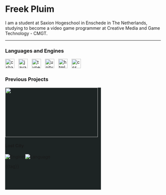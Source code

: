 <style>
     .Info-box{
            width: 300px; 
            height: 330px; 
            padding-right:10px; 
            background-color:rgb(29, 36, 36);
     }       
</style>
      
<h1>Freek Pluim</h1>

<p>I am a student at Saxion Hogeschool in Enschede in The Netherlands, studying to become a video game programmer at Creative Media and Game Technology - CMGT. </p>

___

### Languages and Engines
<img align="left" alt="csharp" width="30px" style="padding-right:10px;" src="https://cdn.jsdelivr.net/gh/devicons/devicon/icons/csharp/csharp-original.svg" />
<img align="left" alt="javascript" width="30px" style="padding-right:10px;" src="https://cdn.jsdelivr.net/gh/devicons/devicon/icons/javascript/javascript-original.svg" />
<img align="left" alt="typescript" width="30px" style="padding-right:10px;" src="https://cdn.jsdelivr.net/gh/devicons/devicon/icons/typescript/typescript-original.svg" />
<img align="left" alt="unity" width="30px" style="padding-right:10px;" src="https://cdn.jsdelivr.net/gh/devicons/devicon/icons/unity/unity-original.svg" />
<img  align="left" alt="html" width="30px" style="padding-right:10px;" src="https://cdn.jsdelivr.net/gh/devicons/devicon/icons/html5/html5-original.svg" />
<img  align="left" alt="css" width="30px" style="padding-right:10px;" src="https://cdn.jsdelivr.net/gh/devicons/devicon/icons/css3/css3-original.svg" />
</br>

#

### Previous Projects
<div>
<!--
      img
      name
      small description
      link
-->
</div>

</div>
<div class="PreviousProjects" style="display:flex;">
<div align="left" style="width: 300px; height: 330px; padding-right:10px; background-color:rgb(29, 36, 36);" >       
      <img style="width: 300px; height: 160px;" src="https://img.itch.zone/aW1nLzUwOTg5MTMucG5n/original/jFk9af.png">
      <h4>Lost City</h4>
      <div class="Icons">
            <img title="Engine" class="Engine" src="/assets/{{item.engine}}">
            <img title="Language" class="Language" src="/assets/{{item.language}}">
      </div>
      <div class="Tags">
            <p class="Tag">{{tag}}</p>
      </div>
</div>

<!--
**FreekPluim/FreekPluim** is a ✨ _special_ ✨ repository because its `README.md` (this file) appears on your GitHub profile.

Here are some ideas to get you started:

- 🔭 I’m currently working on ...
- 🌱 I’m currently learning ...
- 👯 I’m looking to collaborate on ...
- 🤔 I’m looking for help with ...
- 💬 Ask me about ...
- 📫 How to reach me: ...
- 😄 Pronouns: ...
- ⚡ Fun fact: ...
-->
